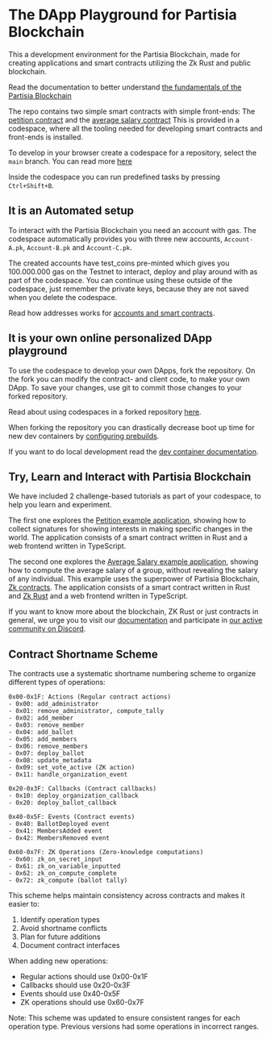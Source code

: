 # The DApp Playground for Partisia Blockchain

This a development environment for the Partisia Blockchain, made for creating applications and smart
contracts utilizing the Zk Rust and public blockchain.

Read the documentation to better understand
[the fundamentals of the Partisia Blockchain](https://partisiablockchain.gitlab.io/documentation/pbc-fundamentals/introduction-to-the-fundamentals.html)

The repo contains two simple smart contracts with simple front-ends:
The [petition contract](https://gitlab.com/partisiablockchain/language/example-contracts/-/tree/main/petition?ref_type=heads)
and
the [average salary contract](https://gitlab.com/partisiablockchain/language/example-contracts/-/tree/main/zk-average-salary?ref_type=heads)
This is provided in a codespace, where all the tooling needed for developing smart contracts and
front-ends is installed.

To develop in your browser create a codespace for a repository,
select the `main` branch. You can read
more [here](https://docs.github.com/en/codespaces/developing-in-a-codespace/creating-a-codespace-for-a-repository#creating-a-codespace-for-a-repository)

Inside the codespace you can run predefined tasks by pressing `Ctrl+Shift+B`.

## It is an Automated setup

To interact with the Partisia Blockchain you need an account with gas.
The codespace automatically provides you with three new accounts,
`Account-A.pk`, `Account-B.pk` and `Account-C.pk`.

The created accounts have test_coins pre-minted which gives you 100.000.000 gas on the Testnet to
interact, deploy and
play around with as part of the codespace. You can continue using these outside of the codespace,
just remember the private keys, because they are not saved when you delete the codespace.

Read how addresses works
for [accounts and smart contracts](https://partisiablockchain.gitlab.io/documentation/pbc-fundamentals/dictionary.html#address).

## It is your own online personalized DApp playground

To use the codespace to develop your own DApps, fork the repository.
On the fork you can modify the contract- and client code, to make your own DApp.
To save your changes, use git to commit those changes to your forked repository.

Read about using codespaces in a forked
repository [here](https://www.freecodecamp.org/news/how-to-make-your-first-open-source-contribution/).

When forking the repository you can drastically decrease boot up time for new dev containers
by [configuring prebuilds](https://docs.github.com/en/codespaces/prebuilding-your-codespaces/configuring-prebuilds).

If you want to do local development read
the [dev container documentation](https://docs.github.com/en/codespaces/developing-in-a-codespace/using-github-codespaces-in-visual-studio-code).

## Try, Learn and Interact with Partisia Blockchain

We have included 2 challenge-based tutorials as part of your codespace, to help you learn and
experiment.

The first one explores the [Petition example application](tutorial/petition-example-application.md),
showing how to collect signatures for showing interests in making specific changes in the world. The
application consists of a smart contract written in Rust and a web frontend written in TypeScript.

The second one explores
the [Average Salary example application](tutorial/average-salary-example-application.md), showing
how
to compute the average salary of a group, without revealing the salary of any individual. This
example
uses the superpower of Partisia
Blockchain,
[Zk contracts](https://partisiablockchain.gitlab.io/documentation/smart-contracts/zk-smart-contracts/zk-smart-contracts.html).
The
application consists of a smart contract written in Rust
and [Zk Rust](https://partisiablockchain.gitlab.io/documentation/smart-contracts/zk-smart-contracts/zk-rust-language-zkrust.html)
and a web frontend written in TypeScript.

If you want to know more about the blockchain, ZK Rust or just contracts in general,
we urge you to visit our [documentation](https://partisiablockchain.gitlab.io/documentation/) and
participate
in [our active community on Discord](https://partisiablockchain.gitlab.io/documentation/get-support-from-pbc-community.html).

## Contract Shortname Scheme

The contracts use a systematic shortname numbering scheme to organize different types of operations:

```
0x00-0x1F: Actions (Regular contract actions)
- 0x00: add_administrator
- 0x01: remove_administrator, compute_tally
- 0x02: add_member
- 0x03: remove_member
- 0x04: add_ballot
- 0x05: add_members
- 0x06: remove_members
- 0x07: deploy_ballot
- 0x08: update_metadata
- 0x09: set_vote_active (ZK action)
- 0x11: handle_organization_event

0x20-0x3F: Callbacks (Contract callbacks)
- 0x10: deploy_organization_callback
- 0x20: deploy_ballot_callback

0x40-0x5F: Events (Contract events)
- 0x40: BallotDeployed event
- 0x41: MembersAdded event
- 0x42: MembersRemoved event

0x60-0x7F: ZK Operations (Zero-knowledge computations)
- 0x60: zk_on_secret_input
- 0x61: zk_on_variable_inputted
- 0x62: zk_on_compute_complete
- 0x72: zk_compute (ballot tally)
```

This scheme helps maintain consistency across contracts and makes it easier to:
1. Identify operation types
2. Avoid shortname conflicts
3. Plan for future additions
4. Document contract interfaces

When adding new operations:
- Regular actions should use 0x00-0x1F
- Callbacks should use 0x20-0x3F
- Events should use 0x40-0x5F
- ZK operations should use 0x60-0x7F

Note: This scheme was updated to ensure consistent ranges for each operation type. Previous versions had some operations in incorrect ranges.
